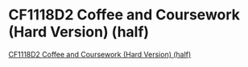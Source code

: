 # CF1118D2 Coffee and Coursework (Hard Version) (half)
[CF1118D2 Coffee and Coursework (Hard Version) (half)](https://aiwithcloud.com/2022/09/19/cf1118d2_coffee_and_coursework_hard_version_half/)
